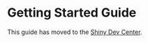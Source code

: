 # Getting Started Guide

This guide has moved to the [Shiny Dev Center](http://shiny.rstudio.com/articles/shinyapps.html).

